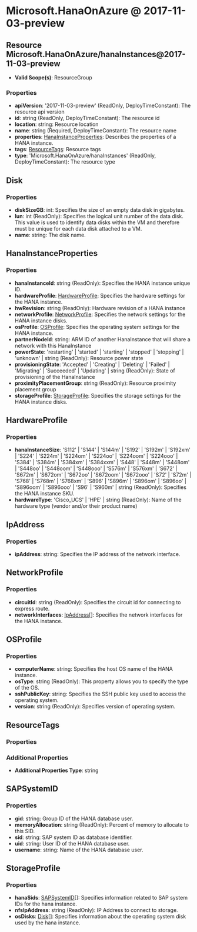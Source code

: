 # Microsoft.HanaOnAzure @ 2017-11-03-preview

## Resource Microsoft.HanaOnAzure/hanaInstances@2017-11-03-preview
* **Valid Scope(s)**: ResourceGroup
### Properties
* **apiVersion**: '2017-11-03-preview' (ReadOnly, DeployTimeConstant): The resource api version
* **id**: string (ReadOnly, DeployTimeConstant): The resource id
* **location**: string: Resource location
* **name**: string (Required, DeployTimeConstant): The resource name
* **properties**: [HanaInstanceProperties](#hanainstanceproperties): Describes the properties of a HANA instance.
* **tags**: [ResourceTags](#resourcetags): Resource tags
* **type**: 'Microsoft.HanaOnAzure/hanaInstances' (ReadOnly, DeployTimeConstant): The resource type

## Disk
### Properties
* **diskSizeGB**: int: Specifies the size of an empty data disk in gigabytes.
* **lun**: int (ReadOnly): Specifies the logical unit number of the data disk. This value is used to identify data disks within the VM and therefore must be unique for each data disk attached to a VM.
* **name**: string: The disk name.

## HanaInstanceProperties
### Properties
* **hanaInstanceId**: string (ReadOnly): Specifies the HANA instance unique ID.
* **hardwareProfile**: [HardwareProfile](#hardwareprofile): Specifies the hardware settings for the HANA instance.
* **hwRevision**: string (ReadOnly): Hardware revision of a HANA instance
* **networkProfile**: [NetworkProfile](#networkprofile): Specifies the network settings for the HANA instance disks.
* **osProfile**: [OSProfile](#osprofile): Specifies the operating system settings for the HANA instance.
* **partnerNodeId**: string: ARM ID of another HanaInstance that will share a network with this HanaInstance
* **powerState**: 'restarting' | 'started' | 'starting' | 'stopped' | 'stopping' | 'unknown' | string (ReadOnly): Resource power state
* **provisioningState**: 'Accepted' | 'Creating' | 'Deleting' | 'Failed' | 'Migrating' | 'Succeeded' | 'Updating' | string (ReadOnly): State of provisioning of the HanaInstance
* **proximityPlacementGroup**: string (ReadOnly): Resource proximity placement group
* **storageProfile**: [StorageProfile](#storageprofile): Specifies the storage settings for the HANA instance disks.

## HardwareProfile
### Properties
* **hanaInstanceSize**: 'S112' | 'S144' | 'S144m' | 'S192' | 'S192m' | 'S192xm' | 'S224' | 'S224m' | 'S224om' | 'S224oo' | 'S224oom' | 'S224ooo' | 'S384' | 'S384m' | 'S384xm' | 'S384xxm' | 'S448' | 'S448m' | 'S448om' | 'S448oo' | 'S448oom' | 'S448ooo' | 'S576m' | 'S576xm' | 'S672' | 'S672m' | 'S672om' | 'S672oo' | 'S672oom' | 'S672ooo' | 'S72' | 'S72m' | 'S768' | 'S768m' | 'S768xm' | 'S896' | 'S896m' | 'S896om' | 'S896oo' | 'S896oom' | 'S896ooo' | 'S96' | 'S960m' | string (ReadOnly): Specifies the HANA instance SKU.
* **hardwareType**: 'Cisco_UCS' | 'HPE' | string (ReadOnly): Name of the hardware type (vendor and/or their product name)

## IpAddress
### Properties
* **ipAddress**: string: Specifies the IP address of the network interface.

## NetworkProfile
### Properties
* **circuitId**: string (ReadOnly): Specifies the circuit id for connecting to express route.
* **networkInterfaces**: [IpAddress](#ipaddress)[]: Specifies the network interfaces for the HANA instance.

## OSProfile
### Properties
* **computerName**: string: Specifies the host OS name of the HANA instance.
* **osType**: string (ReadOnly): This property allows you to specify the type of the OS.
* **sshPublicKey**: string: Specifies the SSH public key used to access the operating system.
* **version**: string (ReadOnly): Specifies version of operating system.

## ResourceTags
### Properties
### Additional Properties
* **Additional Properties Type**: string

## SAPSystemID
### Properties
* **gid**: string: Group ID of the HANA database user.
* **memoryAllocation**: string (ReadOnly): Percent of memory to allocate to this SID.
* **sid**: string: SAP system ID as database identifier.
* **uid**: string: User ID of the HANA database user.
* **username**: string: Name of the HANA database user.

## StorageProfile
### Properties
* **hanaSids**: [SAPSystemID](#sapsystemid)[]: Specifies information related to SAP system IDs for the hana instance.
* **nfsIpAddress**: string (ReadOnly): IP Address to connect to storage.
* **osDisks**: [Disk](#disk)[]: Specifies information about the operating system disk used by the hana instance.

